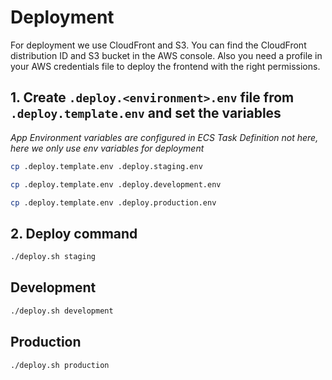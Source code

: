 # Deployment

For deployment we use CloudFront and S3.
You can find the CloudFront distribution ID and S3 bucket in the AWS console.
Also you need a profile in your AWS credentials file to deploy the frontend with the right permissions.

## 1. Create `.deploy.<environment>.env` file from `.deploy.template.env` and set the variables

_App Environment variables are configured in ECS Task Definition not here, here we only use env variables for deployment_

```bash
cp .deploy.template.env .deploy.staging.env
```

```bash
cp .deploy.template.env .deploy.development.env
```

```bash
cp .deploy.template.env .deploy.production.env
```

## 2. Deploy command

```bash
./deploy.sh staging
```

## Development

```bash
./deploy.sh development
```

## Production

```bash
./deploy.sh production
```
